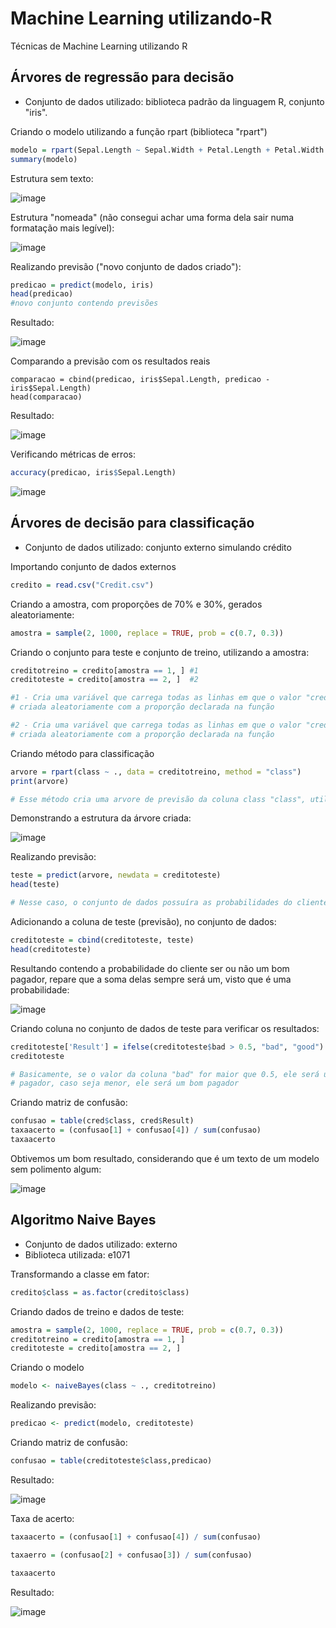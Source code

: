 # Machine Learning utilizando-R
Técnicas de Machine Learning utilizando R

## Árvores de regressão para decisão

- Conjunto de dados utilizado: biblioteca padrão da linguagem R, conjunto "iris".

Criando o modelo utilizando a função rpart (biblioteca "rpart")

```r
modelo = rpart(Sepal.Length ~ Sepal.Width + Petal.Length + Petal.Width + Species, data = iris)
summary(modelo)
```

Estrutura sem texto:

![image](https://github.com/user-attachments/assets/5f4e0ced-e047-4a74-911f-ad7714cdfa56)

Estrutura "nomeada" (não consegui achar uma forma dela sair numa formatação mais legível):

![image](https://github.com/user-attachments/assets/20aa964f-199e-4c7e-8554-bd2ccdefe1b4)

Realizando previsão ("novo conjunto de dados criado"):

```r
predicao = predict(modelo, iris)
head(predicao)
#novo conjunto contendo previsões
```

Resultado:

![image](https://github.com/user-attachments/assets/2f6f4f1b-2702-4d56-9a20-f2a38e3197de)


Comparando a previsão com os resultados reais

```
comparacao = cbind(predicao, iris$Sepal.Length, predicao - iris$Sepal.Length)
head(comparacao)
```

Resultado:

![image](https://github.com/user-attachments/assets/815f6381-fab0-4550-a201-4d036167e0b0)


Verificando métricas de erros:

```r
accuracy(predicao, iris$Sepal.Length)
```

![image](https://github.com/user-attachments/assets/896a7935-1350-4126-a82d-6f8b4d7e7368)


## Árvores de decisão para classificação

- Conjunto de dados utilizado: conjunto externo simulando crédito
  
Importando conjunto de dados externos

```r
credito = read.csv("Credit.csv")
```

Criando a amostra, com proporções de 70% e 30%, gerados aleatoriamente:

```r
amostra = sample(2, 1000, replace = TRUE, prob = c(0.7, 0.3))
```

Criando o conjunto para teste e conjunto de treino, utilizando a amostra:

```r
creditotreino = credito[amostra == 1, ] #1
creditoteste = credito[amostra == 2, ]  #2

#1 - Cria uma variável que carrega todas as linhas em que o valor "credito é igual a 1", com base na amostra
# criada aleatoriamente com a proporção declarada na função

#2 - Cria uma variável que carrega todas as linhas em que o valor "credito é igual a 2", com base na amostra
# criada aleatoriamente com a proporção declarada na função
```

Criando método para classificação

```r
arvore = rpart(class ~ ., data = creditotreino, method = "class")
print(arvore)

# Esse método cria uma arvore de previsão da coluna class "class", utilizando a correlação de todas as outras colunas
```

Demonstrando a estrutura da árvore criada:

![image](https://github.com/user-attachments/assets/8eccc71f-81a1-42cb-bf74-4eb10646adac)

Realizando previsão:

```r
teste = predict(arvore, newdata = creditoteste)
head(teste)

# Nesse caso, o conjunto de dados possuíra as probabilidades do cliente ser um bom pagador ou não: "good" ou "bad"
```

Adicionando a coluna de teste (previsão), no conjunto de dados:

```r
creditoteste = cbind(creditoteste, teste)
head(creditoteste)
```

Resultando contendo a probabilidade do cliente ser ou não um bom pagador, repare que a soma delas sempre será um, visto que é uma probabilidade:

![image](https://github.com/user-attachments/assets/4d0fbea9-9f49-41ef-b146-2d7e44801b1f)

Criando coluna no conjunto de dados de teste para verificar os resultados:

```r
creditoteste['Result'] = ifelse(creditoteste$bad > 0.5, "bad", "good")
creditoteste

# Basicamente, se o valor da coluna "bad" for maior que 0.5, ele será um mal
# pagador, caso seja menor, ele será um bom pagador
```

Criando matriz de confusão:

```r
confusao = table(cred$class, cred$Result)
taxaacerto = (confusao[1] + confusao[4]) / sum(confusao)
taxaacerto
```

Obtivemos um bom resultado, considerando que é um texto de um modelo sem polimento algum:

![image](https://github.com/user-attachments/assets/e818a245-df15-4c61-9a4f-7ec3dd8a911e)

## Algoritmo Naive Bayes

- Conjunto de dados utilizado: externo
- Biblioteca utilizada: e1071

Transformando a classe em fator:

```r
credito$class = as.factor(credito$class)
```

Criando dados de treino e dados de teste:

```r
amostra = sample(2, 1000, replace = TRUE, prob = c(0.7, 0.3))
creditotreino = credito[amostra == 1, ]
creditoteste = credito[amostra == 2, ]
```

Criando o modelo

```r
modelo <- naiveBayes(class ~ ., creditotreino)
```

Realizando previsão:

```r
predicao <- predict(modelo, creditoteste)
```

Criando matriz de confusão:

```r
confusao = table(creditoteste$class,predicao)
```

Resultado: 

![image](https://github.com/user-attachments/assets/cfaed1ba-afb7-4406-a492-618ea1cfdf96)

Taxa de acerto:

```r
taxaacerto = (confusao[1] + confusao[4]) / sum(confusao)

taxaerro = (confusao[2] + confusao[3]) / sum(confusao)

taxaacerto
```

Resultado: 

![image](https://github.com/user-attachments/assets/f4eb602a-ad00-4b75-88be-5e7a8f64d1dd)
